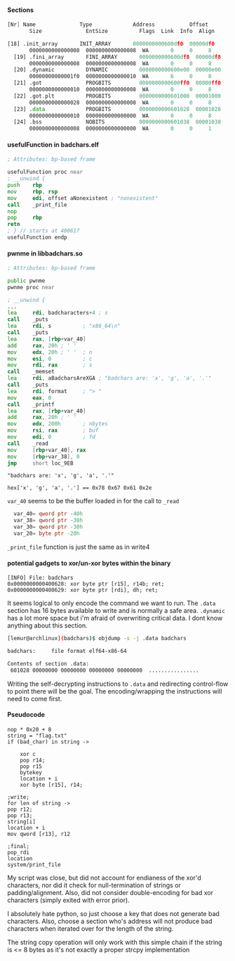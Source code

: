#### Sections
```asm
[Nr] Name              Type             Address           Offset
       Size              EntSize          Flags  Link  Info  Align

[18] .init_array       INIT_ARRAY       0000000000600df0  00000df0
       0000000000000008  0000000000000008  WA       0     0     8
  [19] .fini_array       FINI_ARRAY       0000000000600df8  00000df8
       0000000000000008  0000000000000008  WA       0     0     8
  [20] .dynamic          DYNAMIC          0000000000600e00  00000e00
       00000000000001f0  0000000000000010  WA       6     0     8
  [21] .got              PROGBITS         0000000000600ff0  00000ff0
       0000000000000010  0000000000000008  WA       0     0     8
  [22] .got.plt          PROGBITS         0000000000601000  00001000
       0000000000000028  0000000000000008  WA       0     0     8
  [23] .data             PROGBITS         0000000000601028  00001028
       0000000000000010  0000000000000000  WA       0     0     8
  [24] .bss              NOBITS           0000000000601038  00001038
       0000000000000008  0000000000000000  WA       0     0     1
```

#### usefulFunction in badchars.elf
```asm
; Attributes: bp-based frame

usefulFunction proc near
; __unwind {
push    rbp
mov     rbp, rsp
mov     edi, offset aNonexistent ; "nonexistent"
call    _print_file
nop
pop     rbp
retn
; } // starts at 400617
usefulFunction endp
```

#### pwnme in libbadchars.so
```asm
; Attributes: bp-based frame

public pwnme
pwnme proc near

; __unwind {
...
lea     rdi, badcharacters+4 ; s
call    _puts
lea     rdi, s          ; "x86_64\n"
call    _puts
lea     rax, [rbp+var_40]
add     rax, 20h ; ' '
mov     edx, 20h ; ' '  ; n
mov     esi, 0          ; c
mov     rdi, rax        ; s
call    _memset
lea     rdi, aBadcharsAreXGA ; "badchars are: 'x', 'g', 'a', '.'"
call    _puts
lea     rdi, format     ; "> "
mov     eax, 0
call    _printf
lea     rax, [rbp+var_40]
add     rax, 20h ; ' '
mov     edx, 200h       ; nbytes
mov     rsi, rax        ; buf
mov     edi, 0          ; fd
call    _read
mov     [rbp+var_40], rax
mov     [rbp+var_38], 0
jmp     short loc_9EB
```
```
"badchars are: 'x', 'g', 'a', '.'"

hex['x', 'g', 'a', '.'] == 0x78 0x67 0x61 0x2e
```
`var_40` seems to be the buffer loaded in for the call to `_read`

```asm
  var_40= qword ptr -40h
  var_38= qword ptr -38h
  var_30= qword ptr -30h
  var_20= byte ptr -20h
```
`_print_file` function is just the same as in write4


#### potential gadgets to xor/un-xor bytes within the binary
```
[INFO] File: badchars
0x0000000000400628: xor byte ptr [r15], r14b; ret;
0x0000000000400629: xor byte ptr [rdi], dh; ret;
```

It seems logical to only encode the command we want to run. 
The `.data` section has 16 bytes available to write and is normally a safe area.
`.dynamic` has a lot more space but i'm afraid of overwriting critical data. I dont know anything about this section.

```sh
[lemur@archlinux](badchars)$ objdump -s -j .data badchars

badchars:     file format elf64-x86-64

Contents of section .data:
 601028 00000000 00000000 00000000 00000000  ................

```

Writing the self-decrypting instructions to `.data` and redirecting control-flow to point there will be the goal.
The encoding/wrapping the instructions will need to come first.

#### Pseudocode
```
nop * 0x20 + 8
string = "flag.txt" 
if (bad_char) in string ->

	xor c
	pop r14;
	pop r15
	bytekey
	location + i
	xor byte [r15], r14;

;write;
for len of string ->
pop r12;
pop r13;
string[i]
location + i
mov qword [r13], r12

;final;
pop_rdi
location
system/print_file
```

My script was close, but did not account for endianess of the xor'd characters, nor did it check for null-termination of strings or padding/alignment. 
Also, did not consider double-encoding for bad xor characters (simply exited with error prior).

I absolutely hate python, so just choose a key that does not generate bad characters.
Also, choose a section who's address will not produce bad characters when iterated over for the length of the string.

The string copy operation will only work with this simple chain if the string is <= 8 bytes as it's not exactly a proper strcpy implementation
